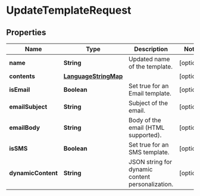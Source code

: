 

# UpdateTemplateRequest


## Properties

| Name | Type | Description | Notes |
|------------ | ------------- | ------------- | -------------|
|**name** | **String** | Updated name of the template. |  [optional] |
|**contents** | [**LanguageStringMap**](LanguageStringMap.md) |  |  [optional] |
|**isEmail** | **Boolean** | Set true for an Email template. |  [optional] |
|**emailSubject** | **String** | Subject of the email. |  [optional] |
|**emailBody** | **String** | Body of the email (HTML supported). |  [optional] |
|**isSMS** | **Boolean** | Set true for an SMS template. |  [optional] |
|**dynamicContent** | **String** | JSON string for dynamic content personalization. |  [optional] |



